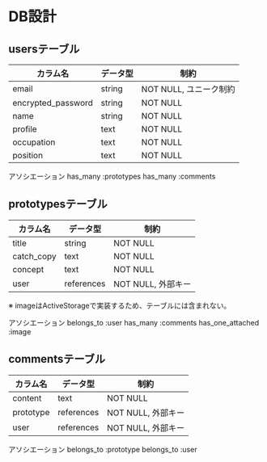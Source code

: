 # DB設計

## usersテーブル
| カラム名               | データ型   | 制約               |
| ------------------ | ------ | ---------------- |
| email              | string | NOT NULL, ユニーク制約 |
| encrypted_password | string | NOT NULL         |
| name               | string | NOT NULL         |
| profile            | text   | NOT NULL         |
| occupation         | text   | NOT NULL         |
| position           | text   | NOT NULL         |

アソシエーション
has_many :prototypes
has_many :comments

## prototypesテーブル
| カラム名       | データ型       | 制約             |
| ---------- | ---------- | -------------- |
| title      | string     | NOT NULL       |
| catch_copy | text       | NOT NULL       |
| concept    | text       | NOT NULL       |
| user       | references | NOT NULL, 外部キー |

※ imageはActiveStorageで実装するため、テーブルには含まれない。

アソシエーション
belongs_to :user
has_many :comments
has_one_attached :image
## commentsテーブル
| カラム名      | データ型       | 制約             |
| --------- | ---------- | -------------- |
| content   | text       | NOT NULL       |
| prototype | references | NOT NULL, 外部キー |
| user      | references | NOT NULL, 外部キー |

アソシエーション
belongs_to :prototype
belongs_to :user
